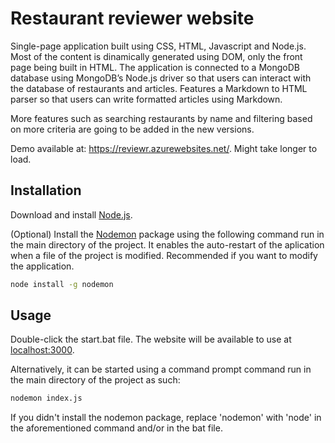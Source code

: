 # Restaurant reviewer website
Single-page application built using CSS, HTML, Javascript and Node.js. Most of the content is dinamically generated using DOM, only the front page being built in HTML. The application is connected to a MongoDB database using MongoDB’s Node.js driver so that users can interact with the database of restaurants and articles. Features a Markdown to HTML parser so that users can write formatted articles using Markdown.

More features such as searching restaurants by name and filtering based on more criteria are going to be added in the new versions.

Demo available at: https://reviewr.azurewebsites.net/. Might take longer to load.

## Installation
Download and install [Node.js](https://nodejs.org/en/download/).

(Optional) Install the [Nodemon](https://www.npmjs.com/package/nodemon) package using the following command run in the main directory of the project. It enables the auto-restart of the aplication when a file of the project is modified. Recommended if you want to modify the application.

```bash
node install -g nodemon
```

## Usage
Double-click the start.bat file. The website will be available to use at [localhost:3000](https://localhost:3000/).

Alternatively, it can be started using a command prompt command run in the main directory of the project as such:

```bash
nodemon index.js
```

If you didn't install the nodemon package, replace 'nodemon' with 'node' in the aforementioned command and/or in the bat file.
